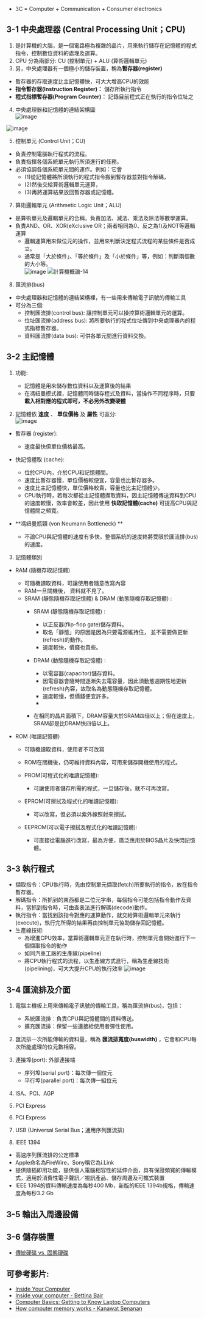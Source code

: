 * 3C = Computer + Communication + Consumer electronics  

## 3-1 中央處理器 (Central Processing Unit；CPU)  
1. 是計算機的大腦，是一個電路極為複雜的晶片，用來執行儲存在記憶體的程式指令，控制數位資料的處理及運算。  
2. CPU 分為兩部分:  CU (控制單元) + ALU (算術邏輯單元)  
3. 另，中央處理器有一個極小的儲存裝置，稱為**暫存器(register)**  
* 暫存器的存取速度比主記憶體快，可大大增高CPU的效能  
*  **指令暫存器(Instruction Register)：** 儲存所執行指令  
*  **程式指標暫存器(Program Counter)：** 記錄目前程式正在執行的指令位址之  

4. 中央處理器和記憶體的連結架構圖  
![image](https://user-images.githubusercontent.com/91866985/143688618-6d03a761-3f7a-4c27-9e76-dd6d8361c065.png)

![image](https://user-images.githubusercontent.com/91866985/143688608-e8d2ddd3-e4d7-47c1-b7ff-59febdf52492.png)

5. 控制單元 (Control Unit；CU)  
* 負責控制電腦執行程式的流程。  
* 負責指揮各個系統單元執行所須進行的任務。  
* 必須協調各個系統單元間的運作。例如：它會  
   * (1)從記憶體將所須執行的程式指令搬到暫存器並對指令解碼，  
   * (2)然後交給算術邏輯單元運算，  
   * (3)再將運算結果放回暫存器或記憶體。  


7. 算術邏輯單元 (Arithmetic Logic Unit；ALU)  
* 是算術單元及邏輯單元的合稱，負責加法、減法、乘法及除法等數學運算。  
* 負責AND、OR、XOR(eXclusive OR；兩者相同為0、反之為1)及NOT等邏輯運算  
   * 邏輯運算用來做位元的操作，並用來判斷決定程式流程的某些條件是否成立。  
   * 通常是「大於條件」、「等於條件」及「小於條件」等，例如：判斷兩個數的大小等。  
   ![image](https://user-images.githubusercontent.com/91866985/143688766-cd5ad9dd-a617-448e-a50a-18f6dc896414.png)
![計算機概論-14](https://user-images.githubusercontent.com/91866985/143688796-09b870b5-6c39-448b-8897-3a78b33f3353.jpg)

8. 匯流排(bus)
* 中央處理器和記憶體的連結架構裡，有一些用來傳輸電子訊號的傳輸工具  
* 可分為三個:  
   * 控制匯流排(control bus): 讓控制單元可以操控算術邏輯單元的運算。  
   * 位址匯流排(address bus): 將所要執行的程式位址傳到中央處理器內的程式指標暫存器。  
   * 資料匯流排(data bus): 可供各單元間進行資料交換。  
 
 
## 3-2 主記憶體

1. 功能:
   * 記憶體是用來儲存數位資料以及運算後的結果
   * 在馮紐曼模式裡，記憶體同時儲存程式及資料，當操作不同程序時，只要**載入相對應的程式即可，不必另外改變硬體**
   
2. 記憶體依 **速度** 、 **單位價格** 及 **屬性** 可區分:  
![image](https://user-images.githubusercontent.com/91866985/143688879-ab73e6d7-2d5d-45c7-9e8e-e46894a89095.png)

* 暫存器 (register):  
   * 速度最快但單位價格最高。 
    
* 快記憶體取 (cache):  
   * 位於CPU內，介於CPU和記憶體間。
   * 速度比暫存器慢，單位價格較便宜，容量也比暫存器多。
   * 速度比主記憶體快，單位價格較貴，容量也比主記憶體少。  
   * CPU執行時，若每次都從主記憶體擷取資料，因主記憶體傳送資料到CPU的速度較慢，效率會較差，因此使用 **快取記憶體(cache)** 可提高CPU與記憶體間之頻寬。

*  **馮紐曼瓶頸 (von Neumann Bottleneck) ** 
   * 不論CPU與記憶體的速度有多快，整個系統的速度終將受限於匯流排(bus)的速度。  

3. 記憶體類別
* RAM (隨機存取記憶體)
   * 可隨機讀取資料，可讓使用者隨意改寫內容
   * RAM一旦關機後， 資料就不見了。
   * SRAM (靜態隨機存取記憶體) & DRAM (動態隨機存取記憶體) :  
      * SRAM (靜態隨機存取記憶體) :  
         * 以正反器(flip-flop gate)儲存資料。
         * 取名「靜態」的原因是因為只要電源維持住， 並不需要做更新(refresh)的動作。
         * 速度較快，價錢也貴些。

      * DRAM (動態隨機存取記憶體) :
         * 以電容器(capacitor)儲存資料。
         * 因電容器會隨時間逐漸失去電容量，因此須動態週期性地更新(refresh)內容，故取名為動態隨機存取記憶體。
         * 速度較慢，但價錢便宜許多。
         * 
      * 在相同的晶片面積下，DRAM容量大於SRAM四倍以上；但在速度上，SRAM卻是比DRAM快四倍以上。


* ROM (唯讀記憶體)
   * 可隨機讀取資料，使用者不可改寫
   * ROM在關機後，仍可維持資料內容，可用來儲存開機使用的程式。
   * PROM(可程式化的唯讀記憶體):
      * 可讓使用者儲存所需的程式，一旦儲存後，就不可再改寫。

   * EPROM(可擦拭及程式化的唯讀記憶體):
      * 可以改寫，但必須以紫外線照射來擦拭。

   * EEPROM(可以電子擦拭及程式化的唯讀記憶體):
      * 可直接從電腦進行改寫，最為方便，廣泛應用於BIOS晶片及快閃記憶體。

## 3-3 執行程式
* 擷取指令：CPU執行時，先由控制單元擷取(fetch)所要執行的指令，放在指令暫存器。
* 解碼指令：所抓到的東西都是二位元字串，每個指令可能包括指令動作及資料，當抓到指令時，可由查表法進行解碼(decode)動作。
* 執行指令：當找到該指令對應的運算動作，就交給算術邏輯單元來執行(execute)，執行完所得的結果再由控制單元協助儲存回記憶體。
* 生產線技術:
   * 為增進CPU效率，當算術邏輯單元正在執行時，控制單元會開始進行下一個擷取指令的動作
   * 如同汽車工廠的生產線(pipeline)
   * 將CPU執行程式的流程，以生產線方式進行，稱為生產線技術(pipelining)，可大大提升CPU的執行效率
![image](https://user-images.githubusercontent.com/91866985/143689389-9f7e9f1b-d465-4bbf-aa8d-6f7e210e29eb.png)


## 3-4 匯流排及介面
1. 電腦主機板上用來傳輸電子訊號的傳輸工具，稱為匯流排(bus)，包括：  
   * 系統匯流排：負責CPU與記憶體間的資料傳送。
   * 擴充匯流排：保留一些連接給使用者彈性使用。
   
2. 匯流排一次所能傳輸的資料量，稱為 **匯流排寬度(buswidth)** ，它會和CPU每次所能處理的位元數相容。 
 
3. 連接埠(port): 外部連接端
   * 序列埠(serial port)：每次傳一個位元
   * 平行埠(parallel port)：每次傳一組位元

4. ISA、PCI、AGP
5. PCI Express
6. PCI Express
7. USB (Universal Serial Bus；通用序列匯流排)
8. IEEE 1394 
* 高速序列匯流排的公定標準
* Apple命名為FireWire，Sony稱它為i.Link
* 提供隨插即用功能，提供個人電腦相容性的延伸介面，具有保證頻寬的傳輸模式，適用於消費性電子聲訊／視訊產品、儲存周邊及可攜式裝置
* IEEE 1394的資料傳輸速度為每秒400 Mb，新版的IEEE 1394b規格，傳輸速度為每秒3.2 Gb


## 3-5 輸出入周邊設備

## 3-6 儲存裝置
* [傳統硬碟 vs. 固態硬碟](https://buzzorange.com/techorange/2018/01/19/hdd-vs-ssd/)


## 可參考影片:
* [Inside Your Computer](https://www.youtube.com/watch?v=Q2hmuqS8bwM)
* [Inside your computer - Bettina Bair](https://www.youtube.com/watch?v=AkFi90lZmXA)
* [Computer Basics: Getting to Know Laptop Computers](https://www.youtube.com/watch?v=6LIv2ocJXRk&list=PLpQQipWcxwt-xhJVJs7MCcU-XzWYVsTQt&index=8)
* [How computer memory works - Kanawat Senanan](https://www.youtube.com/watch?v=p3q5zWCw8J4)

